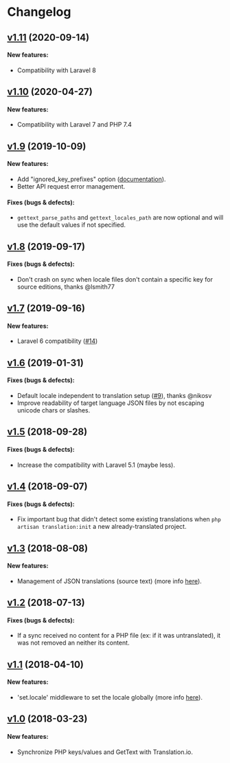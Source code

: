 # Changelog

## [v1.11](https://github.com/translation/laravel/releases/tag/v1.11) (2020-09-14)

#### New features:

 * Compatibility with Laravel 8

## [v1.10](https://github.com/translation/laravel/releases/tag/v1.10) (2020-04-27)

#### New features:

 * Compatibility with Laravel 7 and PHP 7.4

## [v1.9](https://github.com/translation/laravel/releases/tag/v1.9) (2019-10-09)

#### New features:

 * Add "ignored_key_prefixes" option ([documentation](https://github.com/translation/laravel#ignored-php-keys)).
 * Better API request error management.

#### Fixes (bugs & defects):

 * `gettext_parse_paths` and `gettext_locales_path` are now optional and will use the default values if not specified.

## [v1.8](https://github.com/translation/laravel/releases/tag/v1.8) (2019-09-17)

#### Fixes (bugs & defects):

* Don't crash on sync when locale files don't contain a specific key for source editions, thanks @lsmith77

## [v1.7](https://github.com/translation/laravel/releases/tag/v1.7) (2019-09-16)

#### New features:

* Laravel 6 compatibility ([#14](https://github.com/translation/laravel/pull/14))

## [v1.6](https://github.com/translation/laravel/releases/tag/v1.6) (2019-01-31)

#### Fixes (bugs & defects):

  * Default locale independent to translation setup ([#9](https://github.com/translation/laravel/pull/9)), thanks @nikosv
  * Improve readability of target language JSON files by not escaping unicode chars or slashes.

## [v1.5](https://github.com/translation/laravel/releases/tag/v1.5) (2018-09-28)

#### Fixes (bugs & defects):

  * Increase the compatibility with Laravel 5.1 (maybe less).

## [v1.4](https://github.com/translation/laravel/releases/tag/v1.4) (2018-09-07)

#### Fixes (bugs & defects):

  * Fix important bug that didn't detect some existing translations when `php artisan translation:init` a new already-translated project.

## [v1.3](https://github.com/translation/laravel/releases/tag/v1.3) (2018-08-08)

#### New features:

  * Management of JSON translations (source text) (more info [here](https://github.com/translation/laravel#laravel-localization-json-source-text)).

## [v1.2](https://github.com/translation/laravel/releases/tag/v1.2) (2018-07-13)

#### Fixes (bugs & defects):

  * If a sync received no content for a PHP file (ex: if it was untranslated), it was not removed an neither its content.

## [v1.1](https://github.com/translation/laravel/releases/tag/v1.1) (2018-04-10)

#### New features:

  * 'set.locale' middleware to set the locale globally (more info [here](https://github.com/translation/laravel#globally)).

## [v1.0](https://github.com/translation/laravel/releases/tag/v1.0) (2018-03-23)

#### New features:

  * Synchronize PHP keys/values and GetText with Translation.io.
